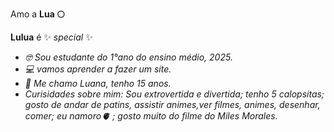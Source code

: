 Amo a **Lua 🌕**

**Lulua** é ✨ _special_ ✨

- _🤓 Sou estudante do 1°ano do ensino médio, 2025._
- _💻 vamos aprender a fazer um site._
- _💬 Me chamo Luana, tenho 15 anos._
- _Curisidades sobre mim: Sou extrovertida e divertida; tenho 5 calopsitas; gosto de andar de patins, assistir animes,ver filmes, animes, desenhar, comer; eu namoro🫀 ; gosto muito do filme do Miles Morales._
